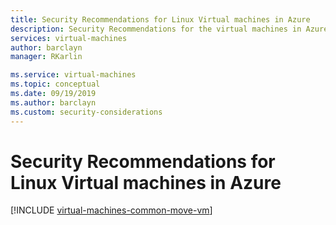 ```yaml
---
title: Security Recommendations for Linux Virtual machines in Azure
description: Security Recommendations for the virtual machines in Azure. Implementing these recommendations will help you fulfill your security obligations as described in our shared responsibility model and will improve the overall security for your deployments
services: virtual-machines
author: barclayn
manager: RKarlin

ms.service: virtual-machines
ms.topic: conceptual
ms.date: 09/19/2019
ms.author: barclayn
ms.custom: security-considerations
---
```


# Security Recommendations for Linux Virtual machines in Azure


[!INCLUDE [virtual-machines-common-move-vm](../../../includes/virtual-machines-security-considerations.md)]
